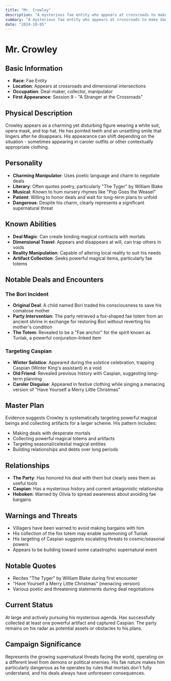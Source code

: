 ```yaml
---
title: "Mr. Crowley"
description: "A mysterious fae entity who appears at crossroads to make dangerous bargains, collecting powerful magical artifacts and targeting supernatural beings"
summary: "A mysterious fae entity who appears at crossroads to make dangerous bargains, collecting powerful magical artifacts and targeting supernatural beings"
date: "2024-10-05"
---
```


# Mr. Crowley

## Basic Information
- **Race**: Fae Entity
- **Location**: Appears at crossroads and dimensional intersections
- **Occupation**: Deal-maker, collector, manipulator
- **First Appearance**: Session 9 - "A Stranger at the Crossroads"

## Physical Description
Crowley appears as a charming yet disturbing figure wearing a white suit, opera mask, and top hat. He has pointed teeth and an unsettling smile that lingers after he disappears. His appearance can shift depending on the situation - sometimes appearing in caroler outfits or other contextually appropriate clothing.

## Personality
- **Charming Manipulator**: Uses poetic language and charm to negotiate deals
- **Literary**: Often quotes poetry, particularly "The Tyger" by William Blake
- **Musical**: Known to hum nursery rhymes like "Pop Goes the Weasel"
- **Patient**: Willing to honor deals and wait for long-term plans to unfold
- **Dangerous**: Despite his charm, clearly represents a significant supernatural threat

## Known Abilities
- **Deal Magic**: Can create binding magical contracts with mortals
- **Dimensional Travel**: Appears and disappears at will, can trap others in voids
- **Reality Manipulation**: Capable of altering local reality to suit his needs
- **Artifact Collection**: Seeks powerful magical items, particularly fae totems

## Notable Deals and Encounters

### The Bori Incident
- **Original Deal**: A child named Bori traded his consciousness to save his comatose mother
- **Party Intervention**: The party retrieved a fox-shaped fae totem from an ancient shrine in exchange for restoring Bori without reverting his mother's condition
- **The Totem**: Revealed to be a "Fae anchor" for the spirit known as Tunlak, a powerful conjuration-linked item

### Targeting Caspian
- **Winter Solstice**: Appeared during the solstice celebration, trapping Caspian (Winter King's assistant) in a void
- **Old Friend**: Revealed previous history with Caspian, suggesting long-term planning
- **Caroler Disguise**: Appeared in festive clothing while singing a menacing version of "Have Yourself a Merry Little Christmas"

## Master Plan
Evidence suggests Crowley is systematically targeting powerful magical beings and collecting artifacts for a larger scheme. His pattern includes:
- Making deals with desperate mortals
- Collecting powerful magical totems and artifacts
- Targeting seasonal/celestial magical entities
- Building relationships and debts over long periods

## Relationships
- **The Party**: Has honored his deal with them but clearly sees them as useful tools
- **Caspian**: Has a mysterious history and current antagonistic relationship
- **Hoboken**: Warned by Olivia to spread awareness about avoiding fae bargains

## Warnings and Threats
- Villagers have been warned to avoid making bargains with him
- His collection of the fox totem may enable summoning of Tunlak
- His targeting of Caspian suggests escalating threats to cosmic/seasonal powers
- Appears to be building toward some catastrophic supernatural event

## Notable Quotes
- Recites "The Tyger" by William Blake during first encounter
- "Have Yourself a Merry Little Christmas" (menacing version)
- Various poetic and threatening statements during deal negotiations

## Current Status
At large and actively pursuing his mysterious agenda. Has successfully collected at least one powerful artifact and captured Caspian. The party remains on his radar as potential assets or obstacles to his plans.

## Campaign Significance
Represents the growing supernatural threats facing the world, operating on a different level from demons or political enemies. His fae nature makes him particularly dangerous as he operates by rules that mortals don't fully understand, and his deals always have unforeseen consequences.